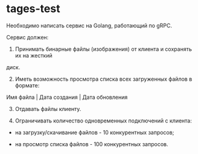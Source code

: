 # tages-test

Необходимо написать сервис на Golang, работающий по gRPC.

Сервис должен:

1) Принимать бинарные файлы (изображения) от клиента и сохранять их на жесткий

диск.

2) Иметь возможность просмотра списка всех загруженных файлов в формате:

Имя файла | Дата создания | Дата обновления

3) Отдавать файлы клиенту.

4) Ограничивать количество одновременных подключений с клиента:

- на загрузку/скачивание файлов - 10 конкурентных запросов;

- на просмотр списка файлов - 100 конкурентных запросов.







